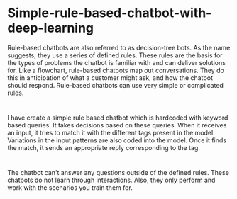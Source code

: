 # Simple-rule-based-chatbot-with-deep-learning

Rule-based chatbots are also referred to as decision-tree bots. As the name suggests, they use a series of defined rules. These rules are the basis for the types of problems the chatbot is familiar with and can deliver solutions for.
Like a flowchart, rule-based chatbots map out conversations. They do this in anticipation of what a customer might ask, and how the chatbot should respond. Rule-based chatbots can use very simple or complicated rules.
#
I have create a simple rule based chatbot which is hardcoded with keyword based queries. It takes decisions based on these queries. When it receives an input, it tries to match it with the different tags present in the model. Variations in the input patterns are also coded into the model. Once it finds the match, it sends an appropriate reply corresponding to the tag.
#
 The chatbot can't answer any questions outside of the defined rules. These chatbots do not learn through interactions. Also, they only perform and work with the scenarios you train them for.
